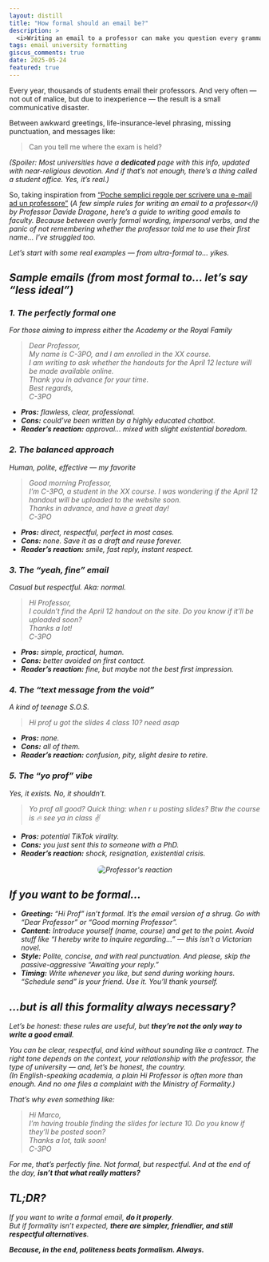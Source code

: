 ```yaml
---
layout: distill
title: "How formal should an email be?"
description: >
  <i>Writing an email to a professor can make you question every grammatical rule and life choice you’ve ever made. Here you’ll find real (and tragic) examples, practical tips, and one key principle: politeness always beats empty formalism.</i>
tags: email university formatting
giscus_comments: true
date: 2025-05-24
featured: true
---
```


Every year, thousands of students email their professors. And very often — not out of malice, but due to inexperience — the result is a small communicative disaster.

Between awkward greetings, life-insurance-level phrasing, missing punctuation, and messages like:

> Can you tell me where the exam is held?

<em>(Spoiler: Most universities have a <strong>dedicated</strong> page with this info, updated with near-religious devotion. And if that’s not enough, there’s a thing called a student office. Yes, it’s real.)</em>

So, taking inspiration from <a href="https://sites.google.com/site/davidedragone/scrivere-una-mail" target="_blank" rel="noopener noreferrer">“Poche semplici regole per scrivere una e-mail ad un professore”</a> (<i>A few simple rules for writing an email to a professor</i) by Professor Davide Dragone, here’s a guide to writing good emails to faculty. Because between overly formal wording, impersonal verbs, and the panic of not remembering whether the professor told me to use their first name... I’ve struggled too.

Let’s start with some real examples — from ultra-formal to… yikes.

## Sample emails (from most formal to… let’s say “less ideal”)

<h3>1. The perfectly formal one</h3>
<em>For those aiming to impress either the Academy or the Royal Family</em>

> Dear Professor,<br>
> My name is C-3PO, and I am enrolled in the XX course.<br>
> I am writing to ask whether the handouts for the April 12 lecture will be made available online.<br>
> Thank you in advance for your time.<br>
> Best regards,<br>
> C-3PO

<ul>
  <li><strong>Pros:</strong> flawless, clear, professional.</li>
  <li><strong>Cons:</strong> could’ve been written by a highly educated chatbot.</li>
  <li><strong>Reader’s reaction:</strong> approval… mixed with slight existential boredom.</li>
</ul>

<h3>2. The balanced approach</h3>
<em>Human, polite, effective — my favorite</em>

> Good morning Professor,<br>
> I’m C-3PO, a student in the XX course. I was wondering if the April 12 handout will be uploaded to the website soon.<br>
> Thanks in advance, and have a great day!<br>
> C-3PO

<ul>
  <li><strong>Pros:</strong> direct, respectful, perfect in most cases.</li>
  <li><strong>Cons:</strong> none. Save it as a draft and reuse forever.</li>
  <li><strong>Reader’s reaction:</strong> smile, fast reply, instant respect.</li>
</ul>

<h3>3. The “yeah, fine” email</h3>
<em>Casual but respectful. Aka: normal.</em>

> Hi Professor,<br>
> I couldn’t find the April 12 handout on the site. Do you know if it’ll be uploaded soon?<br>
> Thanks a lot!<br>
> C-3PO

<ul>
  <li><strong>Pros:</strong> simple, practical, human.</li>
  <li><strong>Cons:</strong> better avoided on first contact.</li>
  <li><strong>Reader’s reaction:</strong> fine, but maybe not the best first impression.</li>
</ul>

<h3>4. The “text message from the void”</h3>
<em>A kind of teenage S.O.S.</em>

> Hi prof u got the slides 4 class 10? need asap

<ul>
  <li><strong>Pros:</strong> none.</li>
  <li><strong>Cons:</strong> all of them.</li>
  <li><strong>Reader’s reaction:</strong> confusion, pity, slight desire to retire.</li>
</ul>

<h3>5. The “yo prof” vibe</h3>
<em>Yes, it exists. No, it shouldn’t.</em>

> Yo prof all good? Quick thing: when r u posting slides? Btw the course is 🔥 see ya in class ✌️

<ul>
  <li><strong>Pros:</strong> potential TikTok virality.</li>
  <li><strong>Cons:</strong> you just sent this to someone with a PhD.</li>
  <li><strong>Reader’s reaction:</strong> shock, resignation, existential crisis.</li>
</ul>

<div class="gif-container" style="text-align: center; margin-top: 1rem;">
  <img src="https://media1.giphy.com/media/v1.Y2lkPTc5MGI3NjExbHFsb2ZoYnViOTZveDdjdHRhNWZmaTJrcnh6MXNkdDZlMnVlMGZuMCZlcD12MV9pbnRlcm5hbF9naWZfYnlfaWQmY3Q9Zw/wrXAtc0QHEZ4WpSKpw/giphy.gif" alt="Professor's reaction" style="max-width: 100%; height: auto; border-radius: 8px;">
</div>

## If you want to be formal…
<ul>
  <li><strong>Greeting:</strong> “Hi Prof” isn’t formal. It’s the email version of a shrug. Go with “Dear Professor” or “Good morning Professor”.</li>
  <li><strong>Content:</strong> Introduce yourself (name, course) and get to the point. Avoid stuff like “I hereby write to inquire regarding…” — this isn’t a Victorian novel.</li>
  <li><strong>Style:</strong> Polite, concise, and with real punctuation. And please, skip the passive-aggressive “Awaiting your reply.”</li>
  <li><strong>Timing:</strong> Write whenever you like, but send during working hours. “Schedule send” is your friend. Use it. You’ll thank yourself.</li>
</ul>

## …but is all this formality always necessary?

Let’s be honest: these rules are useful, but <strong>they’re not the only way to write a good email</strong>.

You can be clear, respectful, and kind without sounding like a contract. The right tone depends on the context, your relationship with the professor, the type of university — and, let’s be honest, the country.  
(In English-speaking academia, a plain <i>Hi Professor</i> is often more than enough. And no one files a complaint with the Ministry of Formality.)

That’s why even something like:

> Hi Marco,<br>
> I’m having trouble finding the slides for lecture 10. Do you know if they’ll be posted soon?<br>
> Thanks a lot, talk soon!<br>
> C-3PO

For me, that’s perfectly fine. Not formal, but respectful. And at the end of the day, <strong>isn’t that what really matters?</strong>

## TL;DR?

If you want to write a formal email, <strong>do it properly</strong>.  
But if formality isn’t expected, <strong>there are simpler, friendlier, and still respectful alternatives</strong>.

<strong>Because, in the end, politeness beats formalism. Always.</strong>
